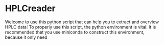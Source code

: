 # HPLCreader
Welcome to use this python script that can help you to extract and overview HPLC data!
To properly use this script, the python environment is vital. It is recommended that you use miniconda to construct this environment, because it only need 
